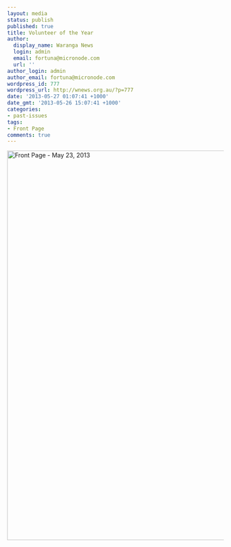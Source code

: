 ```yaml
---
layout: media
status: publish
published: true
title: Volunteer of the Year
author:
  display_name: Waranga News
  login: admin
  email: fortuna@micronode.com
  url: ''
author_login: admin
author_email: fortuna@micronode.com
wordpress_id: 777
wordpress_url: http://wnews.org.au/?p=777
date: '2013-05-27 01:07:41 +1000'
date_gmt: '2013-05-26 15:07:41 +1000'
categories:
- past-issues
tags:
- Front Page
comments: true
---
```


<a href="{{ site.url }}/images/2013/05/frontpage-20130523.pdf"><img class="alignnone size-full wp-image-770" alt="Front Page - May 23, 2013" src="{{ site.url }}/images/2013/05/frontpage-20130523.png" width="624" height="907" /></a>
